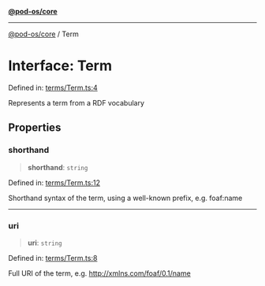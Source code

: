 [**@pod-os/core**](../README.md)

***

[@pod-os/core](../globals.md) / Term

# Interface: Term

Defined in: [terms/Term.ts:4](https://github.com/pod-os/PodOS/blob/1aecf6de76fa668e7779c8aad7b604e498d41244/core/src/terms/Term.ts#L4)

Represents a term from a RDF vocabulary

## Properties

### shorthand

> **shorthand**: `string`

Defined in: [terms/Term.ts:12](https://github.com/pod-os/PodOS/blob/1aecf6de76fa668e7779c8aad7b604e498d41244/core/src/terms/Term.ts#L12)

Shorthand syntax of the term, using a well-known prefix, e.g. foaf:name

***

### uri

> **uri**: `string`

Defined in: [terms/Term.ts:8](https://github.com/pod-os/PodOS/blob/1aecf6de76fa668e7779c8aad7b604e498d41244/core/src/terms/Term.ts#L8)

Full URI of the term, e.g. http://xmlns.com/foaf/0.1/name
